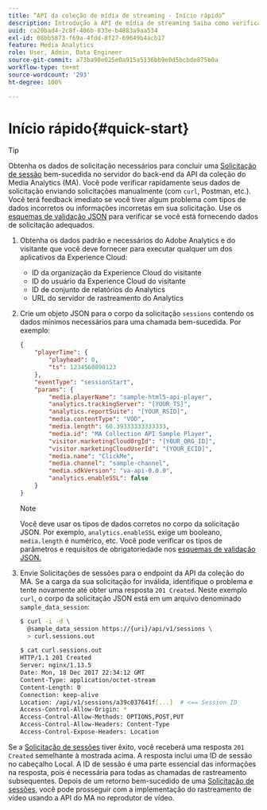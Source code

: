```yaml
---
title: “API da coleção de mídia de streaming - Início rápido”
description: Introdução à API de mídia de streaming Saiba como verificar rapidamente seus dados de solicitação.
uuid: ca20bad4-2c8f-406b-833e-b4883a9aa534
exl-id: 08bb5873-f69a-4fdd-8f27-69649b4acb17
feature: Media Analytics
role: User, Admin, Data Engineer
source-git-commit: a73ba98e025e0a915a5136bb9e0d5bcbde875b0a
workflow-type: tm+mt
source-wordcount: '293'
ht-degree: 100%

---
```


# Início rápido{#quick-start}

>[!TIP]
>
>Obtenha os dados de solicitação necessários para concluir uma [Solicitação de sessão](../mc-api-ref/mc-api-sessions-req.md) bem-sucedida no servidor do back-end da API da coleção do Media Analytics (MA). Você pode verificar rapidamente seus dados de solicitação enviando solicitações manualmente (com `curl`, Postman, etc.). Você terá feedback imediato se você tiver algum problema com tipos de dados incorretos ou informações incorretas em sua solicitação. Use os [esquemas de validação JSON](../mc-api-ref/mc-api-json-validation.md) para verificar se você está fornecendo dados de solicitação adequados.

1. Obtenha os dados padrão e necessários do Adobe Analytics e do visitante que você deve fornecer para executar qualquer um dos aplicativos da Experience Cloud:

   * ID da organização da Experience Cloud do visitante
   * ID do usuário da Experience Cloud do visitante
   * ID de conjunto de relatórios do Analytics
   * URL do servidor de rastreamento do Analytics

1. Crie um objeto JSON para o corpo da solicitação `sessions` contendo os dados mínimos necessários para uma chamada bem-sucedida. Por exemplo:

   ```json
   {
       "playerTime": {
           "playhead": 0,
           "ts": 1234560890123
       },
       "eventType": "sessionStart",
       "params": {
           "media.playerName": "sample-html5-api-player",
           "analytics.trackingServer": "[YOUR_TS]",
           "analytics.reportSuite": "[YOUR_RSID]",
           "media.contentType": "VOD",
           "media.length": 60.39333333333333,
           "media.id": "MA Collection API Sample Player",
           "visitor.marketingCloudOrgId": "[YOUR_ORG_ID]",
           "visitor.marketingCloudUserId": "[YOUR_ECID]",
           "media.name": "ClickMe",
           "media.channel": "sample-channel",
           "media.sdkVersion": "va-api-0.0.0",
           "analytics.enableSSL": false
       }
   }
   ```

   >[!NOTE]
   >
   >Você deve usar os tipos de dados corretos no corpo da solicitação JSON. Por exemplo, `analytics.enableSSL` exige um booleano, `media.length` é numérico, etc. Você pode verificar os tipos de parâmetros e requisitos de obrigatoriedade nos [esquemas de validação JSON.](mc-api-validate-reqs.md)

1. Envie Solicitações de sessões para o endpoint da API da coleção do MA. Se a carga da sua solicitação for inválida, identifique o problema e tente novamente até obter uma resposta `201 Created`. Neste exemplo `curl`, o corpo da solicitação JSON está em um arquivo denominado `sample_data_session`:

   ```sh
   $ curl -i -d \
     @sample_data_session https://{uri}/api/v1/sessions \
     > curl.sessions.out
   
   $ cat curl.sessions.out
   HTTP/1.1 201 Created
   Server: nginx/1.13.5
   Date: Mon, 18 Dec 2017 22:34:12 GMT
   Content-Type: application/octet-stream
   Content-Length: 0
   Connection: keep-alive
   Location: /api/v1/sessions/a39c037641f[...]  # <== Session ID  
   Access-Control-Allow-Origin: *
   Access-Control-Allow-Methods: OPTIONS,POST,PUT
   Access-Control-Allow-Headers: Content-Type
   Access-Control-Expose-Headers: Location
   ```

Se a [Solicitação de sessões](../mc-api-ref/mc-api-sessions-req.md) tiver êxito, você receberá uma resposta `201 Created` semelhante à mostrada acima. A resposta inclui uma ID de sessão no cabeçalho Local. A ID de sessão é uma parte essencial das informações na resposta, pois é necessária para todas as chamadas de rastreamento subsequentes. Depois de um retorno bem-sucedido de uma [Solicitação de sessões](../mc-api-ref/mc-api-sessions-req.md), você pode prosseguir com a implementação do rastreamento de vídeo usando a API do MA no reprodutor de vídeo.
